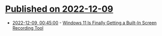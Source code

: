 # [Published on 2022-12-09](index.md)

* [2022-12-09, 00:45:00](https://tech.slashdot.org/story/22/12/08/2231252/windows-11-is-finally-getting-a-built-in-screen-recording-tool?utm_source=rss1.0mainlinkanon&utm_medium=feed) - [Windows 11 Is Finally Getting a Built-In Screen Recording Tool](https://tech.slashdot.org/story/22/12/08/2231252/windows-11-is-finally-getting-a-built-in-screen-recording-tool?utm_source=rss1.0mainlinkanon&utm_medium=feed)
